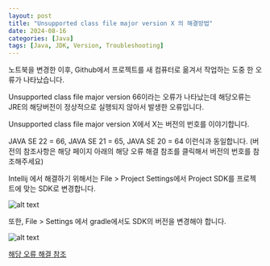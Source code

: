 ```yaml
---
layout: post
title: "Unsupported class file major version X 의 해결방법"
date: 2024-08-16
categories: [Java]
tags: [Java, JDK, Version, Troubleshooting]
---
```


노트북을 변경한 이후, Github에서 프로젝트를 새 컴퓨터로 옮겨서 작업하는 도중 한 오류가 나타났습니다.

Unsupported class file major version 66이라는 오류가 나타났는데 해당오류는 JRE의 해당버전이 정상적으로 실행되지 않아서 발생한 오류입니다.

Unsupported class file major version X에서 X는 버전의 번호를 이야기합니다.

JAVA SE 22 = 66, JAVA SE 21 = 65, JAVA SE 20 = 64 이런식과 동일합니다. (버전의 참조사항은 해당 페이지 아래의 해당 오류 해결 참조를 클릭해서 버전의 번호를 참조해주세요)

Intellij 에서 해결하기 위해서는 File > Project Settings에서 Project SDK를 프로젝트에 맞는 SDK로 변경합니다.

![alt text](https://github.com/user-attachments/assets/6a65d5f4-2701-4473-98eb-3df709590de7)

또한, File > Settings 에서 gradle에서도 SDK의 버전을 변경해야 합니다.

![alt text](https://github.com/user-attachments/assets/b2f8d414-013c-4518-8dcb-4d10d4660afc)

[해당 오류 해결 참조](https://github.com/react-native-community/cli/issues/2348)



